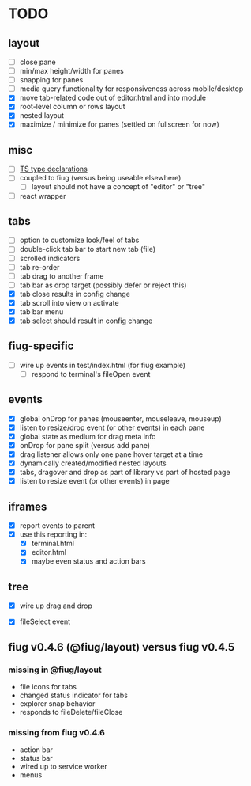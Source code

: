 # TODO

## layout
- [ ] close pane
- [ ] min/max height/width for panes
- [ ] snapping for panes
- [ ] media query functionality for responsiveness across mobile/desktop
- [X] move tab-related code out of editor.html and into module
- [X] root-level column or rows layout
- [X] nested layout
- [X] maximize / minimize for panes (settled on fullscreen for now)

## misc 
- [ ] [TS type declarations](https://www.typescriptlang.org/docs/handbook/declaration-files/publishing.html#including-declarations-in-your-npm-package)
- [ ] coupled to fiug (versus being useable elsewhere)
	- [ ] layout should not have a concept of "editor" or "tree"
- [ ] react wrapper

## tabs
- [ ] option to customize look/feel of tabs
- [ ] double-click tab bar to start new tab (file)
- [ ] scrolled indicators
- [ ] tab re-order
- [ ] tab drag to another frame
- [ ] tab bar as drop target (possibly defer or reject this)
- [X] tab close results in config change
- [X] tab scroll into view on activate
- [X] tab bar menu
- [X] tab select should result in config change

## fiug-specific
- [ ] wire up events in test/index.html (for fiug example)
	- [ ] respond to terminal's fileOpen event

## events
- [X] global onDrop for panes (mouseenter, mouseleave, mouseup)
- [X] listen to resize/drop event (or other events) in each pane
- [X] global state as medium for drag meta info
- [X] onDrop for pane split (versus add pane)
- [X] drag listener allows only one pane hover target at a time
- [X] dynamically created/modified nested layouts
- [X] tabs, dragover and drop as part of library vs part of hosted page
- [X] listen to resize event (or other events) in page

## iframes
- [X] report events to parent
- [X] use this reporting in:
	- [X] terminal.html
	- [X] editor.html
	- [X] maybe even status and action bars

## tree
- [X] wire up drag and drop
- [X] fileSelect event


## fiug v0.4.6 (@fiug/layout) versus fiug v0.4.5

### missing in @fiug/layout
- file icons for tabs
- changed status indicator for tabs
- explorer snap behavior
- responds to fileDelete/fileClose

### missing from fiug v0.4.6
- action bar
- status bar
- wired up to service worker
- menus
